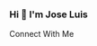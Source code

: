 ### Hi 👋 I'm Jose Luis

<!--
**luismangubat/luismangubat** is a ✨ _special_ ✨ repository because its `README.md` (this file) appears on your GitHub profile.

Here are some ideas to get you started:

- 🔭 I’m currently working on developing cool new projects, and startup ideas
- 🌱 I’m currently learning Deep Learnning via Coursera by infamous Andrew Ng
- ⚡ Fun fact: I am obssesed with Photography, and creating single image stories. Check out my instagram.com/luismangubat
-->

Connect With Me 

